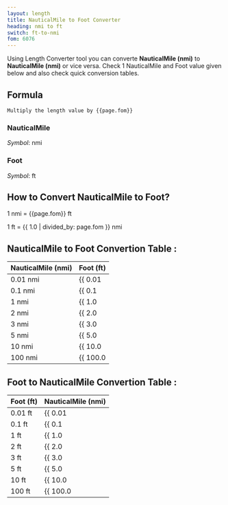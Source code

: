 ```yaml
---
layout: length
title: NauticalMile to Foot Converter
heading: nmi to ft
switch: ft-to-nmi
fom: 6076
---
```


Using Length Converter tool you can converte **NauticalMile (nmi)** to **NauticalMile (nmi)** or vice versa. Check 1 NauticalMile and Foot value given below and also check quick conversion tables.

## Formula
`Multiply the length value by {{page.fom}}`

### NauticalMile
*Symbol*: nmi

### Foot
*Symbol*: ft

## How to Convert NauticalMile to Foot?
1 nmi = {{page.fom}} ft

1 ft = {{ 1.0 | divided_by: page.fom }} nmi

## NauticalMile to Foot Convertion Table :

| NauticalMile (nmi) | Foot (ft) |
| ---- | ---- |
| 0.01 nmi | {{ 0.01 | times: page.fom | round: 12 }} ft |
| 0.1 nmi | {{ 0.1 | times: page.fom | round: 12 }} ft |
| 1 nmi | {{ 1.0 | times: page.fom | round: 12 }} ft |
| 2 nmi | {{ 2.0 | times: page.fom | round: 12 }} ft |
| 3 nmi | {{ 3.0 | times: page.fom | round: 12 }} ft |
| 5 nmi | {{ 5.0 | times: page.fom | round: 12 }} ft |
| 10 nmi | {{ 10.0 | times: page.fom | round: 12 }} ft |
| 100 nmi | {{ 100.0 | times: page.fom | round: 12 }} ft |

## Foot to NauticalMile Convertion Table :

| Foot (ft) | NauticalMile (nmi) |
| ---- | ---- |
| 0.01 ft | {{ 0.01 | divided_by: page.fom | round: 12 }} nmi |
| 0.1 ft | {{ 0.1 | divided_by: page.fom | round: 12 }} nmi |
| 1 ft | {{ 1.0 | divided_by: page.fom | round: 12 }} nmi |
| 2 ft | {{ 2.0 | divided_by: page.fom | round: 12 }} nmi |
| 3 ft | {{ 3.0 | divided_by: page.fom | round: 12 }} nmi |
| 5 ft | {{ 5.0 | divided_by: page.fom | round: 12 }} nmi |
| 10 ft | {{ 10.0 | divided_by: page.fom | round: 12 }} nmi |
| 100 ft | {{ 100.0 | divided_by: page.fom | round: 12 }} nmi |

<script>
selectInput[10].selected = true
selectOutput[5].selected = true
</script>
